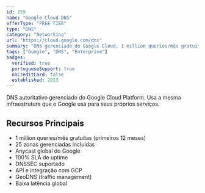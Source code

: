 ```yaml
---
id: 159
name: "Google Cloud DNS"
offerType: "FREE TIER"
type: "DNS"
category: "Networking"
url: "https://cloud.google.com/dns"
summary: "DNS gerenciado do Google Cloud, 1 million queries/mês gratuitos."
tags: ["Google", "DNS", "Enterprise"]
badges:
  verified: true
  portugueseSupport: true
  noCreditCard: false
  established: 2013
---
```


DNS autoritativo gerenciado do Google Cloud Platform. Usa a mesma infraestrutura que o Google usa para seus próprios serviços.

## Recursos Principais

- 1 million queries/mês gratuitas (primeiros 12 meses)
- 25 zonas gerenciadas incluídas
- Anycast global do Google
- 100% SLA de uptime
- DNSSEC suportado
- API e integração com GCP
- GeoDNS (traffic management)
- Baixa latência global
